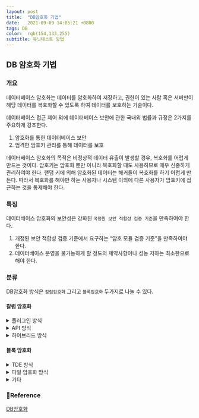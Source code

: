 ```yaml
---
layout: post
title:  "DB암호화 기법"
date:   2021-09-09 14:05:21 +0800
tags: DB
color:  rgb(154,133,255)
subtitle: 유닛테스트 방법
---
```

## DB 암호화 기법

### 개요
데이터베이스 암호화는 데이터를 암호화하여 저장하고, 권한이 있는 사람 혹은 서버만이 해당 데이터를 복호화할 수 있도록 하여 데이터를 보호하는 기술이다.

데이터베이스 접근 제어 외에 데이터베이스 보안에 관한 국내외 법률과 규정은 2가지를 주요하게 강조한다. 
1. 암호화를 통한 데이터베이스 보안
2. 엄격한 암호키 관리를 통해 데이터를 보호

데이터베이스 암호화의 목적은 비정상적 데이터 유출이 발생할 경우, 복호화를 어렵게 만드는 것이다. 암호키는 암호화 뿐만 아니라 복호화할 때도 사용하므로 매우 신중하게 관리하여야 한다. 
랜덤 키에 의해 암호화된 데이터는 해커들이 복호화를 하기 어렵게 만든다. 따라서 복호화를 해야만 하는 사용자나 시스템 이외에 다른 사용자가 암호키에 접근하는 것을 통제해야 한다.

### 특징
데이터베이스 암호화의 보안성은 강화된 `국정원 보안 적합성 검증 기준`을 만족하여야 한다. 

1. 개정된 보안 적합성 검증 기준에서 요구하는 “암호 모듈 검증 기준”을 만족하여야 한다. 
2. 데이터베이스 운영을 불가능하게 할 정도의 제약사항이나 성능 저하는 최소한으로 해야 한다. 


### 분류

DB암호화 방식은 `칼럼암호화` 그리고 `블록암호화` 두가지로 나눌 수 있다.

#### 칼럼 암호화

<details>
<summary>플러그인 방식</summary>
<div markdown="1">

암호화 관련된 보안정책 데이터베이스와 암호화 및 복호화 처리를 위한 
서버 엔진을 데이터베이스 관리 시스템에 플러그인시킨 방식으로, **필터 방식**이라고도 한다

플러그인 방식의 구성에서 데이터베이스 테이블 또는 컬럼 단위의 암호화를 적용하면 암호화된 테이블 이용을 위하여 
추가적인 오브젝트들이 생성되므로, 운영 및 백업 등 데이터베이스에 관련된 작업을 수행할 때 이러한 오브젝트들을 함께 고려하여야 한다.

- 장점
  1. 구축이 용이하고 
  2. 애플리케이션으로부터 독립성을 제공 모든 작업이 그래픽유저인터페이스(GUI) 기반으로 이루어져 관리 편의성 
  3. 암호화 컬럼에 대한 일치검색, 범위 검색 인덱스 지원이 용이


- 단점
  1. 암·복호화 시 데이터베이스 서버의 CPU를 사용하기 때문에 성능 이슈가 발생했을 때 쿼리 수정이 필요
  2. 데이터베이스 서버에 직접적인 부하가 걸려 성능을 고려할 필요가 있다는 것이다.
  3. 애플리케이션 서버에서 DB계정이 탈취될 경우 복호화된 평문 데이터 유출이 가능
  

|항목|내용|
|:---:|:---:|
|알고리즘|SHA-256·384·512 및 키 길이 128 비트 이상의AES, TDES, SEED, ARIA 등 지원|
|암·복호화 위치|DB 서버|
|DB 서버의 부하|높음|
|색인 검색|가능, 별도 인덱스 기능 필요|
|배치 처리|가능|
|애플리케이션|수정 없이 적용할 수 있는 구조이나 암호화 칼럼 사이즈 증가 성능 이슈 등이 있는 경우 일부 수정 필요|
|접근통제|DB에 접속하는 DB 클라이언트에서 사용자 식별 가능|


</div>
</details>

<details>
<summary>API 방식</summary>
<div markdown="1">

API 방식은 암·복호화 모듈을 애플리케이션 서버 내에 설치하고 이곳에서 암·복호화를 수행하는 구조로 애플리케이션의 수정을 동반한다.

- 장점
 1. API 방식의 구성에서는 DB시스템의 영향도가 낮고 DBMS의 부하를 분산하는 효과
 2. 애플리케이션 서버에서 DB계정이 탈취되더라도 데이터가 암호화되어 있기 때문에 유출 위험이 적다.
 3. 데이터베이스 서버의 성능 저하 없이 구축이 가능하고, 구축 비용이 상대적으로 저렴하다는 장점.

- 단점
1. 각각의 애플리케이션 서버에서 암·복호화 처리를 수행하므로 중앙화된 접근 통제가 어려워 데이터베이스 내부에서 수행되는 연산 처리 과정에서 암호화한 데이터 처리가 불가
2. 암호화 대상 데이터와 관련된 모든 소스 영역의 수정이 필요하며 내부에서 업무 처리가 필요한 경우 별도의 데이터베이스 관리 시스템 API 모듈이 필요
3. 향후 응용 시스템의 신규/ 변경 등에 따라 관리 효율성이 저하되고, 접근제어 솔루션을 추가 도입하게 되면 비용이 발생

|항목|내용|
|:---:|:---:|
|알고리즘|SHA-256·384·512 및 키 길이 128 비트 이상의AES, TDES, SEED, ARIA 등 지원|
|암·복호화 위치|애플리케이션 서버(DB 서버가 어플리케이션 기능을 수행할 경우 DB 서버에서 암‧복호화 가능)|
|DB 서버의 부하|낮음(애플리케이션 서버에 부하 발생)|
|색인 검색|일치검색 가능, 부분일치검색 불가(부분 암호화 시 가능)|
|배치 처리|가능|
|애플리케이션|애플리케이션의 소스(암호화 테이블과 관련된 부분)를 수정해야 함|
|접근통제|암복호화 작업이 어플리케이션 서버 상에서 수행되기 때문에 DB 접속정보를 통한 사용자 식별은 불가, 애플리케이션 서버에 접속하는 서비스 접속자만 식별 가능|

</div>
</details>


<details>
<summary>하이브리드 방식</summary>
<div markdown="1">


</div>
</details>

#### 블록 암호화

<details>
<summary>TDE 방식</summary>
<div markdown="1">


</div>
</details>

<details>
<summary>파일 암호화 방식</summary>
<div markdown="1">


</div>
</details>

<details>
<summary>기타</summary>
<div markdown="1">

1. 토큰 방식

데이터의 숫자나 형태, 구조를 그대로 유지하면서 난수와 같은 임의의 토큰(대체값)과 별도의 테이블에 저장한 암호화 데이터를 연결하고 평문데이터의 일부 또는 전체를 토큰으로 대체하여 원본 데이터의 식별이 불가능하도록 
하는 방식으로 하이브리드 방식과 같이 DB 서버 또는 애플리케이션 서버에서 암·복호화 작업이 가능하다. 
토큰의 데이터 타입을 원래 암호화 대상 데이터 타입과 동일하게 설정하면 기존 테이블의 구조를 변경하지 않아도 되며, 암호화 이후 컬럼 사이즈가 변경되지 않아 DB 서버 및 메모리 증설 등이 필요하지 않다.
다만 토큰 값과 암호화 데이터를 저장하기 위한 별도의 관리 서버가 필요할 수 있으며, 일부 API 방식의 애플리케이션에 한하여 수정 및 변경이 필요하다. 이러한 토큰 방식을 적용할 때에는 
데이터 값을 대체하는 난수의 생성 방식이 원본 데이터를 유출할 수 없는 알고리즘으로 구성되었는지 보안성 측면의 검토가 필요하다.

2. 시큐어프록시 방식

독립된 프로세스로 구동하여 애플리케이션과 DBMS 중간에서 암·복호화 처리를 하는 방식으로 플러그인 방식과 동일하게 DBMS에서 암·복호화를 수행하나 뷰 또는 트리거를 사용하지 않고 
암·복호화 함수를 사용하여 원 테이블의 데이터를 입력 또는 조회할 수 있다. DB 서버 부하 등을 보완하기 위해 암 복호화 작업을 수행하는 에이전트를 별도의 서버에 탑재하여 암·복호화 작업을 수행하는 것이 가능하나 
보안 및 관리에 대해 추가적인 고려가 필요하다.

3. 필터 방식

독립된 프로세스로 구동하여 애플리케이션과 DBMS 중간에서 암·복호화 처리를 하는 방식으로 API 방식과 동일하게 애플리케이션 서버에서 암 복호화 처리를 하는 방식이다. 
자바 기반의 애플리케이션에서 소스 수정 없이 암 복호화 할 수 있다. 하지만 등록된 SQL만 암 복호화가 가능하여 암 복호화 대상이 되는 SQL의 수집 및 변경이 필요하다. 
암 복호화 작업을 수행하는 에이전트를 별도의 서버에 탑재하여 암 복호화 작업을 수행하는 것이 가능하나 보안 및 관리에 대해 추가적인 고려가 필요하다.

4. 어플라이언스 방식

애플리케이션 서버와 DB 서버 사이에 어플라이언스 장비를 설치 또는 프록시 방식으로 구성하여 해당 장비에서 테이블 컬럼 분석을 통해 
암·복호화 컬럼 여부를 파악하여 실시간으로 암·복호화 처리 및 키 관리가 수행되는 방식이다. 애플리케이션 수정 및 변경을 수행하지 않고 구현이 가능하고, 필요 시 DB 서버 또는 애플리케이션
서버에 별도의 에이전트를 설치하여야 한다. 어플라이언스 장비에서 암 복호화 및 키 관리가 수행되어 암 복호화 및 키 관리에 대한 보안성이 높고 암호화에 따른 DB 서버나 애플리케이션 서버의 부하가 상대적으로 적다.
그러나 이 방식을 적용하려면 암·복호화 처리가 필요한 데이터양에 따라 다수의 어플라이언스 장비가 필요할 수 있어 어플라이언스 장비의 장애에 대한 대비 및 배치작업 수행 시 성능 등을 추가적으로 검토할 필요가 있다.

5. 인플레이스 방식

플러그인 방식에 데이터베이스 엔진 내부에서 암호화, 복호화 기능을 수행하게 한 것으로, 애플리케이션 환경에서 완벽한 독립성을 제공하고, 
플러그인 방식보다 더 빠른 암호화 성능을 보인다. 다만 암호화 이외의 접근제어, 보안 감사 등 데이터베이스 보안 기능 지원을 위해 별도의 패키지를 사용해야 한다는 단점이 있다.

</div>
</details>


### 🧾Reference
[DB암호화](http://wiki.hash.kr/index.php/%EB%8D%B0%EC%9D%B4%ED%84%B0%EB%B2%A0%EC%9D%B4%EC%8A%A4_%EC%95%94%ED%98%B8%ED%99%94#n)